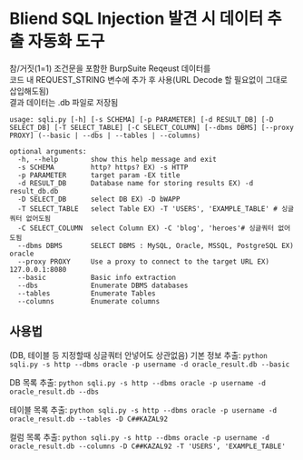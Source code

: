 # Bliend SQL Injection 발견 시 데이터 추출 자동화 도구
참/거짓(1=1) 조건문을 포함한 BurpSuite Reqeust 데이터를  
코드 내 REQUEST_STRING 변수에 추가 후 사용(URL Decode 할 필요없이 그대로 삽입해도됨)  
결과 데이터는 .db 파일로 저장됨  






```
usage: sqli.py [-h] [-s SCHEMA] [-p PARAMETER] [-d RESULT_DB] [-D SELECT_DB] [-T SELECT_TABLE] [-C SELECT_COLUMN] [--dbms DBMS] [--proxy PROXY] (--basic | --dbs | --tables | --columns)

optional arguments:
  -h, --help        show this help message and exit
  -s SCHEMA         http? https? EX) -s HTTP
  -p PARAMETER      target param -EX title
  -d RESULT_DB      Database name for storing results EX) -d result_db.db
  -D SELECT_DB      select DB EX) -D bWAPP
  -T SELECT_TABLE   select Table EX) -T 'USERS', 'EXAMPLE_TABLE' # 싱글쿼터 없어도됨
  -C SELECT_COLUMN  select Column EX) -C 'blog', 'heroes'# 싱글쿼터 없어도됨
  --dbms DBMS       SELECT DBMS : MySQL, Oracle, MSSQL, PostgreSQL EX) oracle
  --proxy PROXY     Use a proxy to connect to the target URL EX) 127.0.0.1:8080
  --basic           Basic info extraction
  --dbs             Enumerate DBMS databases
  --tables          Enumerate Tables
  --columns         Enumerate columns
```


## 사용법
(DB, 테이블 등 지정할때 싱글쿼터 안넣어도 상관없음)
기본 정보 추출:
`python sqli.py -s http --dbms oracle -p username -d oracle_result.db --basic `
  
DB 목록 추출:
`python sqli.py -s http --dbms oracle -p username -d oracle_result.db --dbs `

테이블 목록 추출:
`python sqli.py -s http --dbms oracle -p username -d oracle_result.db --tables -D C##KAZAL92`

컬럼 목록 추출:
`python sqli.py -s http --dbms oracle -p username -d oracle_result.db --columns -D C##KAZAL92 -T 'USERS', 'EXAMPLE_TABLE'`
